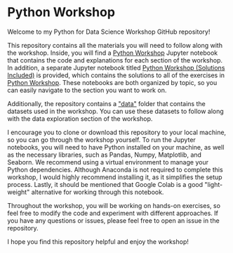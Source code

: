 # Python Workshop

Welcome to my Python for Data Science Workshop GitHub repository!

This repository contains all the materials you will need to follow along with the workshop. Inside, you will find a [Python Workshop](https://github.com/michaelritacco/Python-Workshop/blob/main/Python%20Workshop.ipynb) Jupyter notebook that contains the code and explanations for each section of the workshop. In addition, a separate Jupyter notebook titled [Python Workshop (Solutions Included)](https://github.com/michaelritacco/Python-Workshop/blob/main/Python%20Workshop%20(Solutions%20Included).ipynb) is provided, which contains the solutions to all of the exercises in [Python Workshop](https://github.com/michaelritacco/Python-Workshop/blob/main/Python%20Workshop.ipynb). These notebooks are both organized by topic, so you can easily navigate to the section you want to work on.

Additionally, the repository contains a ["data"](https://github.com/michaelritacco/Python-Workshop/tree/main/Datasets) folder that contains the datasets used in the workshop. You can use these datasets to follow along with the data exploration section of the workshop.

I encourage you to clone or download this repository to your local machine, so you can go through the workshop yourself. To run the Jupyter notebooks, you will need to have Python installed on your machine, as well as the necessary libraries, such as Pandas, Numpy, Matplotlib, and Seaborn. We recommend using a virtual environment to manage your Python dependencies. Although Anaconda is not required to complete this workshop, I would highly recommend installing it, as it simplifies the setup process. Lastly, it should be mentioned that Google Colab is a good "light-weight" alternative for working through this notebook.

Throughout the workshop, you will be working on hands-on exercises, so feel free to modify the code and experiment with different approaches. If you have any questions or issues, please feel free to open an issue in the repository.

I hope you find this repository helpful and enjoy the workshop!
